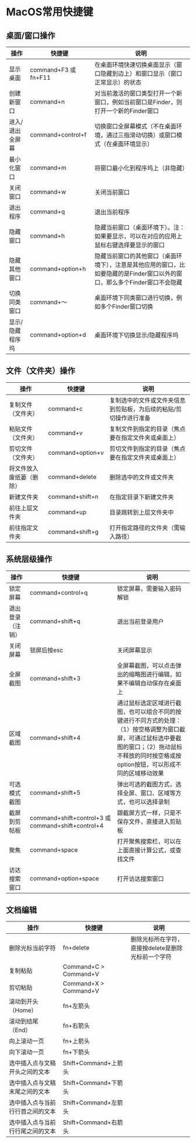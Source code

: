 # MacOS常用快捷键

## 桌面/窗口操作

| 操作            | 快捷键               | 说明                                                         |
| --------------- | -------------------- | ------------------------------------------------------------ |
| 显示桌面        | command+F3 或 fn+F11 | 在桌面环境快速切换桌面显示（窗口隐藏到边上）和窗口显示（窗口正常显示）的状态 |
| 创建新窗口      | command+n            | 对当前激活的窗口类型打开一个新窗口，例如当前窗口是Finder，则打开一个新的Finder窗口 |
| 进入/退出全屏幕 | command+control+f    | 切换窗口全屏幕模式（不在桌面环境，通过三指滑动切换）或窗口模式（在桌面环境显示） |
| 最小化窗口      | command+m            | 将窗口最小化到程序坞上（非隐藏）                             |
| 关闭窗口        | command+w            | 关闭当前窗口                                                 |
| 退出程序        | command+q            | 退出当前程序                                                 |
| 隐藏窗口        | command+h            | 隐藏当前窗口（桌面环境下）。注：如果要显示，可以在对应的应用上鼠标右键选择要显示的窗口 |
| 隐藏其他窗口    | command+option+h     | 隐藏当前窗口的其他窗口（桌面环境下），注意是其他应用的窗口，比如要隐藏的是Finder窗口以外的窗口，那么多个Finder窗口不会隐藏 |
| 切换同类窗口    | command+～           | 桌面环境下同类窗口进行切换，例如多个Finder窗口切换           |
| 显示/隐藏程序坞 | command+option+d     | 桌面环境下切换显示/隐藏程序坞                                |



## 文件（文件夹）操作

| 操作                     | 快捷键           | 说明                                                         |
| ------------------------ | ---------------- | ------------------------------------------------------------ |
| 复制文件（文件夹）       | command+c        | 复制选中的文件或文件夹信息到剪贴板，为后续的粘贴/剪切操作进行准备 |
| 粘贴文件（文件夹）       | command+v        | 复制文件到指定的目录（焦点要在指定文件夹或桌面上）           |
| 剪切文件（文件夹）       | command+option+v | 剪切文件到指定的目录（焦点要在指定文件夹或桌面上）           |
| 将文件放入废纸篓（删除） | command+delete   | 删除选中的文件或文件夹                                       |
| 新建文件夹               | command+shift+n  | 在指定目录下新建文件夹                                       |
| 前往上层文件夹           | command+up       | 目录跳转到上层文件夹中                                       |
| 前往指定文件夹           | command+shift+g  | 打开指定路径的文件夹（需输入路径）                           |



## 系统层级操作

| 操作             | 快捷键                                             | 说明                                                         |
| ---------------- | -------------------------------------------------- | ------------------------------------------------------------ |
| 锁定屏幕         | command+control+q                                  | 锁定屏幕，需要输入密码解锁                                   |
| 退出登录（注销） | command+shift+q                                    | 退出当前登录用户                                             |
| 关闭屏幕         | 锁屏后按esc                                        | 关闭屏幕显示                                                 |
| 全屏截图         | command+shift+3                                    | 全屏幕截图，可以点击弹出的缩略图进行编辑，如果不编辑自动保存在桌面上 |
| 区域截图         | command+shift+4                                    | 通过鼠标选定区域进行截图，也可以组合不同的按键进行不同方式的处理：（1）按空格调整为窗口截屏，可通过鼠标选中要截图的窗口；（2）拖动鼠标不释放的同时按空格或按option按钮，可以形成不同的区域移动效果 |
| 可选模式截图     | command+shift+5                                    | 弹出可选的截图方式，选择全屏、窗口、区域等方式，也可以选择录制 |
| 截屏到剪帖板     | command+shift+control+3 或 command+shift+control+4 | 跟截屏方式一样，只是不保存文件，直接进入剪贴板               |
| 聚焦             | command+space                                      | 打开聚焦搜索栏，可以在上面直接计算公式，或查找文件           |
| 访达搜索窗口     | command+option+space                               | 打开访达搜索窗口                                             |



## 文档编辑

| 操作                             | 快捷键                | 说明                                               |
| -------------------------------- | --------------------- | -------------------------------------------------- |
| 删除光标当前字符                 | fn+delete             | 删除光标所在字符，直接按delete是删除光标前一个字符 |
| 复制粘贴                         | Command+C > Command+V |                                                    |
| 剪切粘贴                         | Command+X > Command+V |                                                    |
| 滚动到开头（Home）               | fn+左箭头             |                                                    |
| 滚动到结尾（End）                | fn+右箭头             |                                                    |
| 向上滚动一页                     | fn+上箭头             |                                                    |
| 向下滚动一页                     | fn+下箭头             |                                                    |
| 选中插入点与文稿开头之间的文本   | Shift+Command+上箭头  |                                                    |
| 选中插入点与文稿末尾之间的文本   | Shift+Command+下箭头  |                                                    |
| 选中插入点与当前行行首之间的文本 | Shift+Command+左箭头  |                                                    |
| 选中插入点与当前行行尾之间的文本 | Shift+Command+右箭头  |                                                    |

